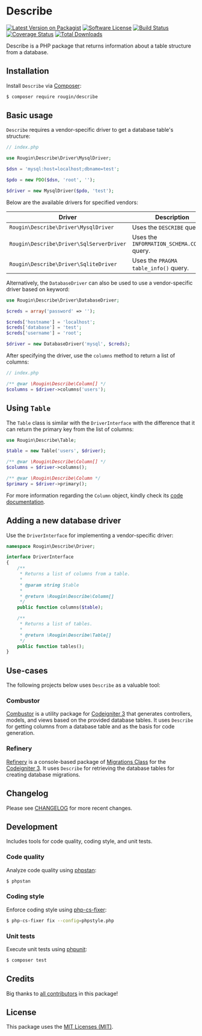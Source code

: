 # Describe

[![Latest Version on Packagist][ico-version]][link-packagist]
[![Software License][ico-license]][link-license]
[![Build Status][ico-build]][link-build]
[![Coverage Status][ico-coverage]][link-coverage]
[![Total Downloads][ico-downloads]][link-downloads]

Describe is a PHP package that returns information about a table structure from a database.

## Installation

Install `Describe` via [Composer](https://getcomposer.org/):

``` bash
$ composer require rougin/describe
```

## Basic usage

`Describe` requires a vendor-specific driver to get a database table's structure:

``` php
// index.php

use Rougin\Describe\Driver\MysqlDriver;

$dsn = 'mysql:host=localhost;dbname=test';

$pdo = new PDO($dsn, 'root', '');

$driver = new MysqlDriver($pdo, 'test');
```

Below are the available drivers for specified vendors:

| **Driver**                               | **Description**                              | **Vendor**                                                                    |
|------------------------------------------|----------------------------------------------|-------------------------------------------------------------------------------|
| `Rougin\Describe\Driver\MysqlDriver`     | Uses the `DESCRIBE` query.                   | [MySQL](https://www.mysql.com/)                                               |
| `Rougin\Describe\Driver\SqlServerDriver` | Uses the `INFORMATION_SCHEMA.COLUMNS` query. | [SQL Server](https://www.microsoft.com/en-us/sql-server/sql-server-downloads) |
| `Rougin\Describe\Driver\SqliteDriver`    | Uses the `PRAGMA table_info()` query.        | [SQLite](https://www.sqlite.org/)                                             |

Alternatively, the `DatabaseDriver` can also be used to use a vendor-specific driver based on keyword:

``` php
use Rougin\Describe\Driver\DatabaseDriver;

$creds = array('password' => '');

$creds['hostname'] = 'localhost';
$creds['database'] = 'test';
$creds['username'] = 'root';

$driver = new DatabaseDriver('mysql', $creds);
```

After specifying the driver, use the `columns` method to return a list of columns:

``` php
// index.php

/** @var \Rougin\Describe\Column[] */
$columns = $driver->columns('users');
```

## Using `Table`

The `Table` class is similar with the `DriverInterface` with the difference that it can return the primary key from the list of columns:

``` php
use Rougin\Describe\Table;

$table = new Table('users', $driver);

/** @var \Rougin\Describe\Column[] */
$columns = $driver->columns();

/** @var \Rougin\Describe\Column */
$primary = $driver->primary();
```

For more information regarding the `Column` object, kindly check its [code documentation](https://github.com/rougin/describe/blob/master/src/Column.php).

## Adding a new database driver

Use the `DriverInterface` for implementing a vendor-specific driver:

``` php
namespace Rougin\Describe\Driver;

interface DriverInterface
{
    /**
     * Returns a list of columns from a table.
     *
     * @param string $table
     *
     * @return \Rougin\Describe\Column[]
     */
    public function columns($table);

    /**
     * Returns a list of tables.
     *
     * @return \Rougin\Describe\Table[]
     */
    public function tables();
}
```

## Use-cases

The following projects below uses `Describe` as a valuable tool:

### Combustor

[Combustor](https://roug.in/combustor/) is a utility package for [Codeigniter 3](https://codeigniter.com/userguide3/) that generates controllers, models, and views based on the provided database tables. It uses `Describe` for getting columns from a database table and as the basis for code generation.

### Refinery

[Refinery](https://roug.in/refinery/) is a console-based package of [Migrations Class](https://www.codeigniter.com/userguide3/libraries/migration.html) for the [Codeigniter 3](https://codeigniter.com/userguide3). It uses `Describe` for retrieving the database tables for creating database migrations.

## Changelog

Please see [CHANGELOG][link-changelog] for more recent changes.

## Development

Includes tools for code quality, coding style, and unit tests.

### Code quality

Analyze code quality using [phpstan](https://phpstan.org/):

``` bash
$ phpstan
```

### Coding style

Enforce coding style using [php-cs-fixer](https://cs.symfony.com/):

``` bash
$ php-cs-fixer fix --config=phpstyle.php
```

### Unit tests

Execute unit tests using [phpunit](https://phpunit.de/index.html):

``` bash
$ composer test
```

## Credits

Big thanks to [all contributors][link-contributors] in this package!

## License

This package uses the [MIT Licenses (MIT)][link-license].

[ico-build]: https://img.shields.io/github/actions/workflow/status/rougin/describe/build.yml?style=flat-square
[ico-coverage]: https://img.shields.io/codecov/c/github/rougin/describe?style=flat-square
[ico-downloads]: https://img.shields.io/packagist/dt/rougin/describe.svg?style=flat-square
[ico-license]: https://img.shields.io/badge/license-MIT-brightgreen.svg?style=flat-square
[ico-version]: https://img.shields.io/packagist/v/rougin/describe.svg?style=flat-square

[link-build]: https://github.com/rougin/describe/actions
[link-changelog]: https://github.com/rougin/describe/blob/master/CHANGELOG.md
[link-contributors]: https://github.com/rougin/describe/contributors
[link-coverage]: https://app.codecov.io/gh/rougin/describe
[link-downloads]: https://packagist.org/packages/rougin/describe
[link-license]: https://github.com/rougin/describe/blob/master/LICENSE.md
[link-packagist]: https://packagist.org/packages/rougin/describe
